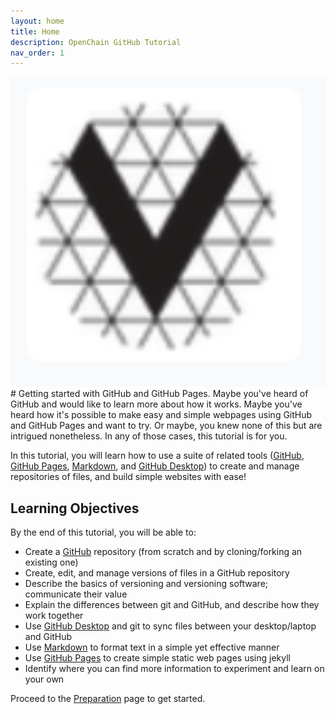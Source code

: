 ```yaml
---
layout: home
title: Home
description: OpenChain GitHub Tutorial
nav_order: 1
---
```


<!-- Edit the content below for the workshop in question. Once you're ready to publish, remove the comment characters e.g. "<!--" at the start and end 
-->

<img src="assets/img/vfa_logo.jpg" alt="VFA" width="720">
<br>
# Getting started with GitHub and GitHub Pages. 
Maybe you've heard of GitHub and would like to learn more about how it works. Maybe you've heard how it's possible to make easy and simple webpages using GitHub and GitHub Pages and want to try. Or maybe, you knew none of this but are intrigued nonetheless. In any of those cases, this tutorial is for you.  

In this tutorial, you will learn how to use a suite of related tools ([GitHub](https://github.com/), [GitHub Pages](https://pages.github.com/), [Markdown](https://www.markdownguide.org/getting-started/), and [GitHub Desktop](https://desktop.github.com/)) to create and manage repositories of files, and build simple websites with ease! 

## Learning Objectives
By the end of this tutorial, you will be able to: 
- Create a [GitHub](https://github.com/) repository (from scratch and by cloning/forking an existing one)
- Create, edit, and manage versions of files in a GitHub repository
- Describe the basics of versioning and versioning software; communicate their value
- Explain the differences between git and GitHub, and describe how they work together
- Use [GitHub Desktop](https://desktop.github.com/) and git to sync files between your desktop/laptop and GitHub
- Use [Markdown](https://www.markdownguide.org/getting-started/) to format text in a simple yet effective manner
- Use [GitHub Pages](https://pages.github.com/) to create simple static web pages using jekyll
- Identify where you can find more information to experiment and learn on your own

Proceed to the [Preparation](preparation) page to get started.

